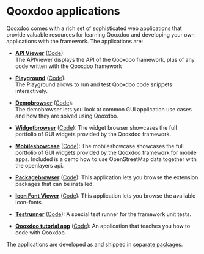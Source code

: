 # Qooxdoo applications

Qooxdoo comes with a rich set of sophisticated web applications that provide
valuable resources for learning Qooxdoo and developing your own applications
with the framework. The applications are:

- **[API Viewer](https://qooxdoo.org/qxl.apiviewer)**
  ([Code](https://github.com/qooxdoo/qxl.apiviewer)):  
  The APIViewer displays the API of the Qooxdoo framework, plus of any code
  written with the Qooxdoo framework

- **[Playground](https://qooxdoo.org/qxl.playground)**
  ([Code](https://github.com/qooxdoo/qxl.playground)):  
  The Playground allows to run and test Qooxdoo code snippets interactively.

- **[Demobrowser](https://qooxdoo.org/qxl.demobrowser)**
  ([Code](https://github.com/qooxdoo/qxl.demobrowser)):  
  The demobrowser lets you look at common GUI application use cases and how they
  are solved using Qooxdoo.

- **[Widgetbrowser](https://qooxdoo.org/qxl.widgetbrowser)**
  ([Code](https://github.com/qooxdoo/qxl.widgetbrowser)): The widget browser
  showcases the full portfolio of GUI widgets provided by the Qooxdoo framework.

- **[Mobileshowcase](https://qooxdoo.org/qxl.mobileshowcase)**
  ([Code](https://github.com/qooxdoo/qxl.mobileshowcase)): The mobileshowcase
  showcases the full portfolio of GUI widgets provided by the Qooxdoo framework
  for mobile apps. Included is a demo how to use OpenStreetMap data together
  with the openlayers api.

- **[Packagebrowser](http://www.qooxdoo.org/qxl.packagebrowser)**
  ([Code](https://github.com/qooxdoo/qxl.packagebrowser)): This application lets
  you browse the extension packages that can be installed.
  
- **[Icon Font Viewer](http://www.qooxdoo.org/qxl.iconfontviewer)**
  ([Code](https://github.com/qooxdoo/qxl.iconfontviewer)): This application lets
  you browse the available icon-fonts.
  
- **[Testrunner](https://qooxdoo.org/qxl.testrunner/)**
  ([Code](https://github.com/qooxdoo/qxl.testrunner)): A special test runner for
  the framework unit tests.
  
- **[Qooxdoo tutorial app](http://www.qooxdoo.org/qxl.tutorial)**
  ([Code](https://github.com/qooxdoo/qxl.tutorial)): An application that teaches you how to 
  code with Qooxdoo.

The applications are developed as and shipped in [separate packages](https://qooxdoo.org/qxl.packagebrowser/#filter~qxl.).
